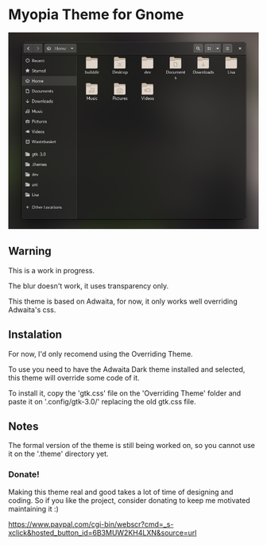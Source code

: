 # Myopia Theme for Gnome

![](.screenshots/screenshot.png)

## Warning

This is a work in progress.

The blur doesn't work, it uses transparency only.

This theme is based on Adwaita, for now, it only works well overriding Adwaita's css.

## Instalation

For now, I'd only recomend using the Overriding Theme.

To use you need to have the Adwaita Dark theme installed and selected, this theme will override some code of it.

To install it, copy the 'gtk.css' file on the 'Overriding Theme' folder and paste it on '.config/gtk-3.0/' replacing the old gtk.css file.

## Notes

The formal version of the theme is still being worked on, so you cannot use it on the '.theme' directory yet.

### Donate! 

Making this theme real and good takes a lot of time of designing and coding. So if you like the project, consider donating to keep me motivated maintaining it :)

https://www.paypal.com/cgi-bin/webscr?cmd=_s-xclick&hosted_button_id=6B3MUW2KH4LXN&source=url
